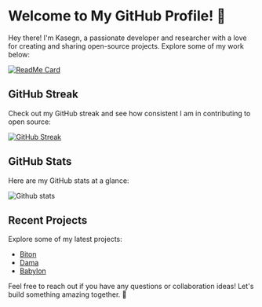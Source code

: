 # Welcome to My GitHub Profile! 🚀

Hey there! I'm Kasegn, a passionate developer and researcher with a love for creating and sharing open-source projects. Explore some of my work below:

[![ReadMe Card](https://github-readme-stats.vercel.app/api/pin/?username=Atlasoties&repo=art)](https://github.com/Atlasoties/art)

## GitHub Streak

Check out my GitHub streak and see how consistent I am in contributing to open source:

[![GitHub Streak](http://github-readme-streak-stats.herokuapp.com?user=Atlasoties&theme=dark&date_format=M%20j%5B%2C%20Y%5D)](https://git.io/streak-stats)

## GitHub Stats

Here are my GitHub stats at a glance:

![Github stats](https://github-readme-stats.vercel.app/api?username=Atlasoties)

## Recent Projects

Explore some of my latest projects:

- [Biton](https://github.com/Atlasoties/Atlasoties/biton.git)
- [Dama]((https://github.com/Atlasoties/Atlasoties/dama.git))
- [Babylon](https://github.com/Atlasoties/Atlasoties/babylon.git)

Feel free to reach out if you have any questions or collaboration ideas! Let's build something amazing together. 🚀
